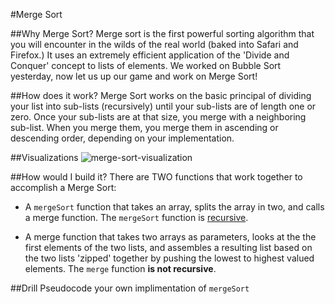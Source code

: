 #Merge Sort

##Why Merge Sort?
Merge sort is the first powerful sorting algorithm that you will encounter in the wilds of the real world (baked into Safari and Firefox.) It uses an extremely efficient application of the 'Divide and Conquer' concept to lists of elements. We worked on Bubble Sort yesterday, now let us up our game and work on Merge Sort!

##How does it work?
Merge Sort works on the basic principal of dividing your list into sub-lists (recursively) until your sub-lists are of length one or zero. Once your sub-lists are at that size, you merge with a neighboring sub-list. When you merge them, you merge them in ascending or descending order, depending on your implementation.

##Visualizations
![merge-sort-visualization](https://camo.githubusercontent.com/c9d3bf4590b7284596375ffa0cd98ee62699a757/68747470733a2f2f776562646f63732e63732e75616c62657274612e63612f253745686f6c74652f5432362f4c65637475726536466967362e676966)

##How would I build it?
There are TWO functions that work together to accomplish a Merge Sort:

-  A `mergeSort` function that takes an array, splits the array in two, and calls a merge function.  The `mergeSort` function is [recursive](https://en.wikipedia.org/wiki/Recursion_(computer_science)).  

-  A merge function that takes two arrays as parameters, looks at the the first elements of the two lists, and assembles a resulting list based on the two lists 'zipped' together by pushing the lowest to highest valued elements. The `merge` function **is not recursive**.

##Drill
Pseudocode your own implimentation of `mergeSort`
